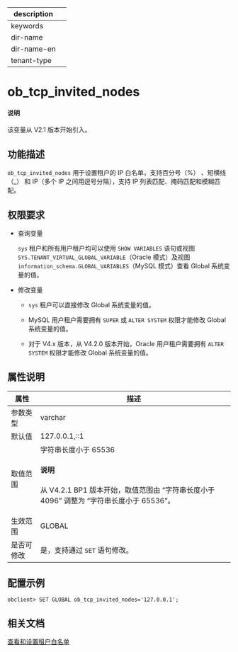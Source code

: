 |description||
|---|---|
|keywords||
|dir-name||
|dir-name-en||
|tenant-type||

# ob_tcp_invited_nodes

<main id="notice" type='explain'>
  <h4>说明</h4>
  <p>该变量从 V2.1 版本开始引入。</p>
</main>

## 功能描述

`ob_tcp_invited_nodes` 用于设置租户的 IP 白名单，支持百分号（%） 、短横线（_） 和 IP（多个 IP 之间用逗号分隔），支持 IP 列表匹配、掩码匹配和模糊匹配。

## 权限要求

* 查询变量

  `sys` 租户和所有用户租户均可以使用 `SHOW VARIABLES` 语句或视图 `SYS.TENANT_VIRTUAL_GLOBAL_VARIABLE`（Oracle 模式）及视图 `information_schema.GLOBAL_VARIABLES`（MySQL 模式）查看 Global 系统变量的值。

* 修改变量

  * `sys` 租户可以直接修改 Global 系统变量的值。
  
  * MySQL 用户租户需要拥有 `SUPER` 或 `ALTER SYSTEM` 权限才能修改 Global 系统变量的值。

  * 对于 V4.x 版本，从 V4.2.0 版本开始，Oracle 用户租户需要拥有 `ALTER SYSTEM` 权限才能修改 Global 系统变量的值。

## 属性说明

| **属性** |    **描述**     |
|--------|---------------|
| 参数类型   | varchar       |
| 默认值    | 127.0.0.1,::1 |
| 取值范围   | 字符串长度小于 65536 <main id="notice" type='explain'><h4>说明</h4><p>从 V4.2.1 BP1 版本开始，取值范围由 “字符串长度小于 4096” 调整为 “字符串长度小于 65536”。</p></main> |
| 生效范围   | GLOBAL        |
| 是否可修改  | 是，支持通过 `SET` 语句修改。|

## 配置示例

```shell
obclient> SET GLOBAL ob_tcp_invited_nodes='127.0.0.1';
```

## 相关文档

[查看和设置租户白名单](../../../../600.manage/200.tenant-management/600.common-tenant-operations/500.view-and-set-whitelist.md)